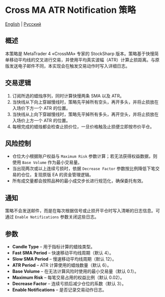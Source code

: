 # Cross MA ATR Notification 策略
[English](README.md) | [Русский](README_ru.md)

## 概述
本策略是 MetaTrader 4 «CrossMA» 专家的 StockSharp 版本。策略基于快慢简单移动平均线的交叉进行交易，并使用平均真实波幅（ATR）计算止损距离。与原版发送电子邮件不同，本实现会在触发交易动作时写入详细日志。

## 交易逻辑
1. 订阅所选的蜡烛序列，同时计算快慢两条 SMA 以及 ATR。
2. 当快线从下向上穿越慢线时，策略先平掉所有空头，再开多头，并将止损放在入场价下方一个 ATR 的位置。
3. 当快线从上向下穿越慢线时，策略先平掉所有多头，再开空头，并将止损放在入场价上方一个 ATR 的位置。
4. 每根完成的蜡烛都会检查止损价位，一旦价格触及止损便立即按市价平仓。

## 风险控制
- 仓位大小根据账户权益与 `Maximum Risk` 参数计算；若无法获得权益数据，则使用 `Base Volume` 作为最小交易量。
- 当出现两次或以上连续亏损时，依据 `Decrease Factor` 参数按比例降低下笔交易的仓位，复现原版 EA 的资金管理逻辑。
- 所有成交量都会按照品种的最小成交步长进行规范化，确保委托有效。

## 通知
策略不会发送邮件，而是在每次根据信号或止损开平仓时写入清晰的日志信息。可通过 `Enable Notifications` 参数关闭这些日志。

## 参数
- **Candle Type** – 用于指标计算的蜡烛类型。
- **Fast SMA Period** – 快速移动平均线周期（默认 4）。
- **Slow SMA Period** – 慢速移动平均线周期（默认 12）。
- **ATR Period** – ATR 计算使用的蜡烛数量（默认 6）。
- **Base Volume** – 在无法计算风险时使用的最小交易量（默认 0.1）。
- **Maximum Risk** – 每笔交易占用的权益比例（默认 0.02）。
- **Decrease Factor** – 连续亏损后减少仓位的系数（默认 3）。
- **Enable Notifications** – 是否记录交易动作日志。
